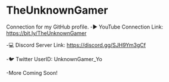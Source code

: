 # TheUnknownGamer
Connection for my GitHub profile.
-▶️ YouTube Connection Link: https://bit.ly/TheUnknownGamer

-💻 Discord Server Link: https://discord.gg/SJH9Ym3gCf

-🐦 Twitter UserID: UnknownGamer_Yo

-More Coming Soon!

